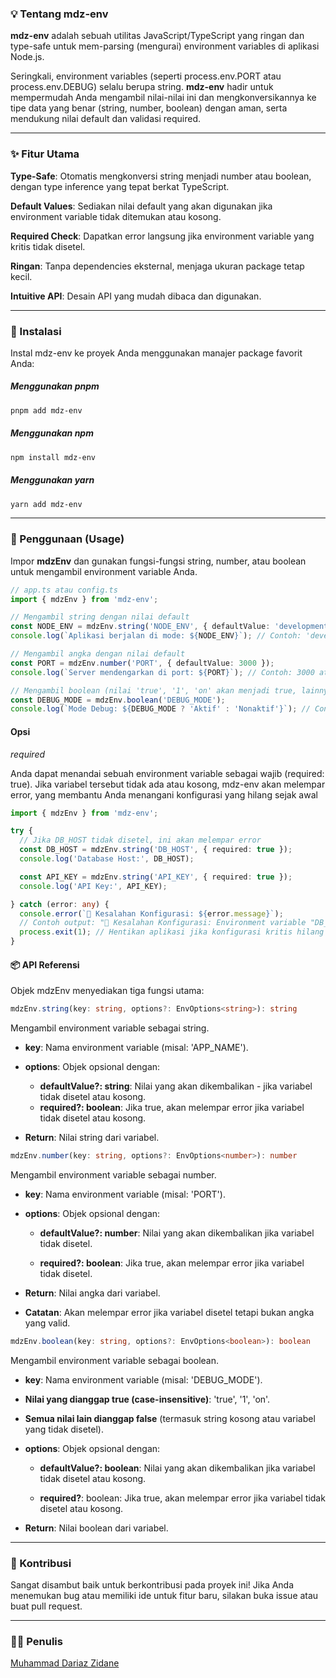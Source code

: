 ### 💡 Tentang mdz-env
<b>mdz-env</b> adalah sebuah utilitas JavaScript/TypeScript yang ringan dan type-safe untuk mem-parsing (mengurai) environment variables di aplikasi Node.js.

Seringkali, environment variables (seperti process.env.PORT atau process.env.DEBUG) selalu berupa string. <b>mdz-env</b> hadir untuk mempermudah Anda mengambil nilai-nilai ini dan mengkonversikannya ke tipe data yang benar (string, number, boolean) dengan aman, serta mendukung nilai default dan validasi required.

---

### ✨ Fitur Utama
<b>Type-Safe</b>: Otomatis mengkonversi string menjadi number atau boolean, dengan type inference yang tepat berkat TypeScript.

<b>Default Values</b>: Sediakan nilai default yang akan digunakan jika environment variable tidak ditemukan atau kosong.

<b>Required Check</b>: Dapatkan error langsung jika environment variable yang kritis tidak disetel.

<b>Ringan</b>: Tanpa dependencies eksternal, menjaga ukuran package tetap kecil.

<b>Intuitive API</b>: Desain API yang mudah dibaca dan digunakan.

---

### 🚀 Instalasi
Instal mdz-env ke proyek Anda menggunakan manajer package favorit Anda:


##### Menggunakan pnpm
```bash
pnpm add mdz-env
```

##### Menggunakan npm
```bash
npm install mdz-env
```

##### Menggunakan yarn
```bash
yarn add mdz-env
```
---

### 📖 Penggunaan (Usage)
Impor <b>mdzEnv</b> dan gunakan fungsi-fungsi string, number, atau boolean untuk mengambil environment variable Anda.

```typescript
// app.ts atau config.ts
import { mdzEnv } from 'mdz-env';

// Mengambil string dengan nilai default
const NODE_ENV = mdzEnv.string('NODE_ENV', { defaultValue: 'development' });
console.log(`Aplikasi berjalan di mode: ${NODE_ENV}`); // Contoh: 'development' atau 'production'

// Mengambil angka dengan nilai default
const PORT = mdzEnv.number('PORT', { defaultValue: 3000 });
console.log(`Server mendengarkan di port: ${PORT}`); // Contoh: 3000 atau 8080

// Mengambil boolean (nilai 'true', '1', 'on' akan menjadi true, lainnya false)
const DEBUG_MODE = mdzEnv.boolean('DEBUG_MODE');
console.log(`Mode Debug: ${DEBUG_MODE ? 'Aktif' : 'Nonaktif'}`); // Contoh: true atau false
```

#### Opsi
<i>required</i>

Anda dapat menandai sebuah environment variable sebagai wajib (required: true). Jika variabel tersebut tidak ada atau kosong, mdz-env akan melempar error, yang membantu Anda menangani konfigurasi yang hilang sejak awal

```typescript
import { mdzEnv } from 'mdz-env';

try {
  // Jika DB_HOST tidak disetel, ini akan melempar error
  const DB_HOST = mdzEnv.string('DB_HOST', { required: true });
  console.log('Database Host:', DB_HOST);

  const API_KEY = mdzEnv.string('API_KEY', { required: true });
  console.log('API Key:', API_KEY);

} catch (error: any) {
  console.error(`🚨 Kesalahan Konfigurasi: ${error.message}`);
  // Contoh output: "🚨 Kesalahan Konfigurasi: Environment variable "DB_HOST" is required but not set."
  process.exit(1); // Hentikan aplikasi jika konfigurasi kritis hilang
}
```

#### 📦 API Referensi
Objek mdzEnv menyediakan tiga fungsi utama:

```typescript
mdzEnv.string(key: string, options?: EnvOptions<string>): string
```
Mengambil environment variable sebagai string.

- <b>key</b>: Nama environment variable (misal: 'APP_NAME').

- <b>options</b>: Objek opsional dengan:
    - <b>defaultValue?: string</b>: Nilai yang akan dikembalikan - jika variabel tidak disetel atau kosong.
    - <b>required?: boolean</b>: Jika true, akan melempar error jika variabel tidak disetel atau kosong.

- <b>Return</b>: Nilai string dari variabel.

```typescript
mdzEnv.number(key: string, options?: EnvOptions<number>): number
```
Mengambil environment variable sebagai number.

- <b>key</b>: Nama environment variable (misal: 'PORT').

- <b>options</b>: Objek opsional dengan:

  - <b>defaultValue?: number</b>: Nilai yang akan dikembalikan jika variabel tidak disetel.

  - <b>required?: boolean</b>: Jika true, akan melempar error jika variabel tidak disetel.

- <b>Return</b>: Nilai angka dari variabel.

- <b>Catatan</b>: Akan melempar error jika variabel disetel tetapi bukan angka yang valid.

```typescript
mdzEnv.boolean(key: string, options?: EnvOptions<boolean>): boolean
```

Mengambil environment variable sebagai boolean.
- <b>key</b>: Nama environment variable (misal: 'DEBUG_MODE').
- <b>Nilai yang dianggap true (case-insensitive)</b>: 'true', '1', 'on'.

- <b>Semua nilai lain dianggap false</b> (termasuk string kosong atau variabel yang tidak disetel).

- <b>options</b>: Objek opsional dengan:

  - <b>defaultValue?: boolean</b>: Nilai yang akan dikembalikan jika variabel tidak disetel atau kosong.

  - <b>required?</b>: boolean: Jika true, akan melempar error jika variabel tidak disetel atau kosong.

- <b>Return</b>: Nilai boolean dari variabel.
---

### 🤝 Kontribusi
Sangat disambut baik untuk berkontribusi pada proyek ini! Jika Anda menemukan bug atau memiliki ide untuk fitur baru, silakan buka issue atau buat pull request.

---

### 👨‍💻 Penulis
[Muhammad Dariaz Zidane](https://dariazzidane.vercel.app)

